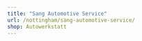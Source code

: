 ```yaml
---
title: "Sang Automotive Service"
url: /nottingham/sang-automotive-service/
shop: Autowerkstatt
---
```

